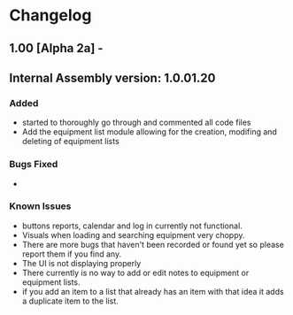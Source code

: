 # Changelog

## 1.00 [Alpha 2a] -  
## Internal Assembly version: 1.0.01.20

### Added
- started to thoroughly go through and commented all code files
- Add the equipment list module allowing for the creation, modifing and deleting of equipment lists

### Bugs Fixed
-

### Known Issues
- buttons reports, calendar and log in currently not functional.
- Visuals when loading and searching equipment very choppy.
- There are more bugs that haven't been recorded or found yet so please report them if you find any.
- The UI is not displaying properly
- There currently is no way to add or edit notes to equipment or equipment lists.
- if you add an item to a list that already has an item with that idea it adds a duplicate item to the list.